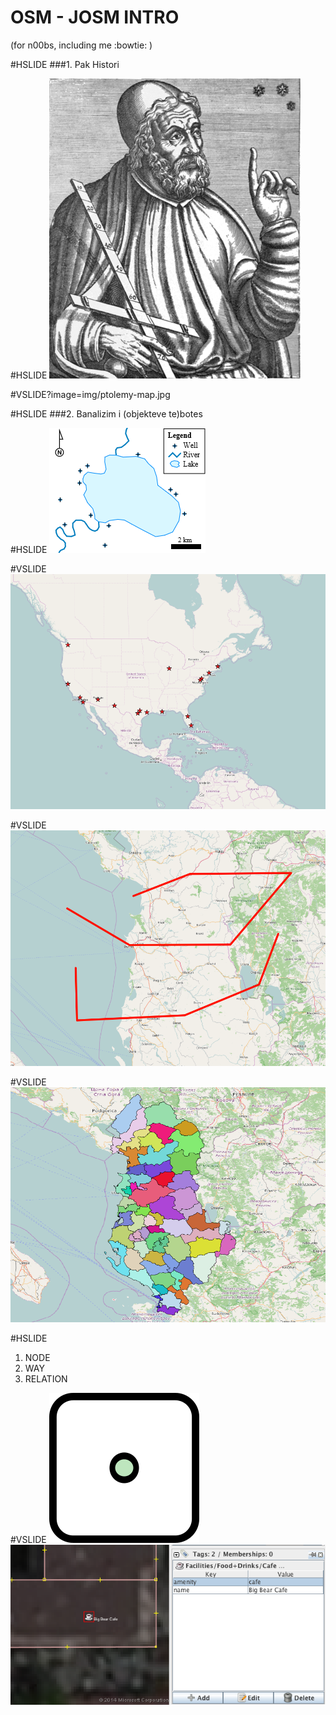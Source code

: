 # OSM - JOSM INTRO 
(for n00bs, including me :bowtie: )

#HSLIDE
###1. Pak Histori 

#HSLIDE
![Ptolemeu](img/ptolemy.png)

#VSLIDE?image=img/ptolemy-map.jpg

#HSLIDE
###2. Banalizim i (objekteve te)botes

#HSLIDE
![data-types](img/data-types.png)

#VSLIDE
![points](img/points.png)

#VSLIDE
![lines](img/lines.png)

#VSLIDE
![poly](img/poly.png)

#HSLIDE
1. NODE
2. WAY
3. RELATION

#VSLIDE
![node](img/node.png)![node-example](img/node-example.png)

